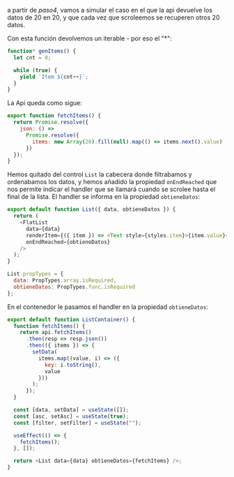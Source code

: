 a partir de _paso4_, vamos a simular el caso en el que la api devuelve los datos de 20 en 20, y que cada vez que scroleemos se recuperen otros 20 datos.

Con esta función devolvemos un iterable - por eso el "*":

```js
function* genItems() {
  let cnt = 0;

  while (true) {
    yield `Item ${cnt++}`;
  }
}
```

La Api queda como sigue:

```js
export function fetchItems() {
  return Promise.resolve({
    json: () =>
      Promise.resolve({
        items: new Array(20).fill(null).map(() => items.next().value)
      })
  });
}
```

Hemos quitado del control `List` la cabecera donde filtrabamos y ordenabamos los datos, y hemos añadido la propiedad `onEndReached` que nos permite indicar el handler que se llamará cuando se scrolee hasta el final de la lista. El handler se informa en la propiedad `obtieneDatos`:

```js
export default function List({ data, obtieneDatos }) {
  return (
    <FlatList
      data={data}
      renderItem={({ item }) => <Text style={styles.item}>{item.value}</Text>}
      onEndReached={obtieneDatos}
    />
  );
}

List.propTypes = {
  data: PropTypes.array.isRequired,
  obtieneDatos: PropTypes.func.isRequired
};
```

En el contenedor le pasamos el handler en la propiedad `obtieneDatos`:

```js
export default function ListContainer() {
  function fetchItems() {
    return api.fetchItems()
      .then(resp => resp.json())
      .then(({ items }) => {
        setData(
          items.map((value, i) => ({
            key: i.toString(),
            value
          }))
        );
      });
  }

  const [data, setData] = useState([]);
  const [asc, setAsc] = useState(true);
  const [filter, setFilter] = useState("");

  useEffect(() => {
    fetchItems();
  }, []);

  return <List data={data} obtieneDatos={fetchItems} />;
}
```